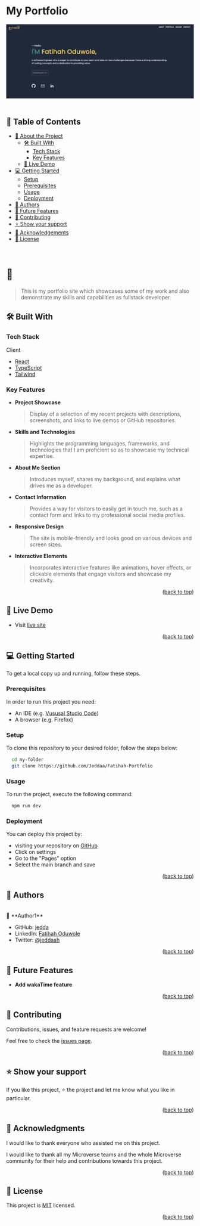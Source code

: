 <a name="readme-top"></a>

  <h1><b>My Portfolio</b></h1>

<img src="public/portfolio.png" /><br/><br/>

## 📗 Table of Contents

- [📖 About the Project](#about-project)
  - [🛠 Built With](#built-with)
    - [Tech Stack](#tech-stack)
    - [Key Features](#key-features)
  - [🚀 Live Demo](#live-demo)
- [💻 Getting Started](#getting-started)
  - [Setup](#setup)
  - [Prerequisites](#prerequisites)
  - [Usage](#usage)
  - [Deployment](#triangular_flag_on_post-deployment)
- [👥 Authors](#authors)
- [🔭 Future Features](#future-features)
- [🤝 Contributing](#contributing)
- [⭐️ Show your support](#support)
- [🙏 Acknowledgements](#acknowledgements)
- [📝 License](#license)

<br/>

# 📖 <a name="about-project"></a>

> This is my portfolio site which showcases some of my work and also demonstrate my skills and capabilities as fullstack developer.

<!--
Whatch [this video](https://www.loom.com/share/d3922c70b2b744d59e6b68b58ea0d1dd) to learn more. -->

## 🛠 Built With <a name="built-with"></a>

### Tech Stack <a name="tech-stack"></a>

<summary>Client</summary>
<ul>
  <li><a href="https://react.dev/">React</a></li>
  <li><a href="https://www.npmjs.com/package/typescript">TypeScript</a></li>
  <li><a href="https://tailwindcss.com/">Tailwind</a></li>
</ul>

### Key Features <a name="key-features"></a>

- **Project Showcase**
  > Display of a selection of my recent projects with descriptions, screenshots, and links to live demos or GitHub repositories.
- **Skills and Technologies**
  > Highlights the programming languages, frameworks, and technologies that I am proficient so as to showcase my technical expertise.
- **About Me Section**
  > Introduces myself, shares my background, and explains what drives me as a developer.
- **Contact Information**
  > Provides a way for visitors to easily get in touch me, such as a contact form and links to my professional social media profiles.
- **Responsive Design**
  > The site is mobile-friendly and looks good on various devices and screen sizes.
- **Interactive Elements**
  > Incorporates interactive features like animations, hover effects, or clickable elements that engage visitors and showcase my creativity.

<p align="right">(<a href="#readme-top">back to top</a>)</p>

## 🚀 Live Demo <a name="live-demo"></a>

- Visit [live site](https://fatihah-oduwole.onrender.com/)

<p align="right">(<a href="#readme-top">back to top</a>)</p>

## 💻 Getting Started <a name="getting-started"></a>

To get a local copy up and running, follow these steps.

### Prerequisites

In order to run this project you need:

- An IDE (e.g. [Vususal Studio Code](https://code.visualstudio.com/download))
- A browser (e.g. Firefox)

### Setup

To clone this repository to your desired folder, follow the steps below:

```sh
  cd my-folder
  git clone https://github.com/Jeddaa/Fatihah-Portfolio
```

### Usage

To run the project, execute the following command:

```bash
  npm run dev
```

### Deployment

You can deploy this project by:

- visiting your repository on [GitHub](https://github.com)
- Click on settings
- Go to the "Pages" option
- Select the main branch and save

<p align="right">(<a href="#readme-top">back to top</a>)</p>

## 👥 Authors <a name="authors"></a>

<br />
👤 **Author1**

- GitHub: [jedda](https://github.com/jeddaa)
- LinkedIn: [Fatihah Oduwole](https://linkedin.com/in/fatihahoduwole)
- Twitter: [@jeddaah](https://twitter.com/_jeddaah)

<p align="right">(<a href="#readme-top">back to top</a>)</p>

## 🔭 Future Features <a name="future-features"></a>

- **Add wakaTime feature**

<p align="right">(<a href="#readme-top">back to top</a>)</p>

## 🤝 Contributing <a name="contributing"></a>

Contributions, issues, and feature requests are welcome!

Feel free to check the [issues page](https://github.com/Jeddaa/Fatihah-Portfolio/issues).

<p align="right">(<a href="#readme-top">back to top</a>)</p>

## ⭐️ Show your support <a name="support"></a>

If you like this project, ⭐️ the project and let me know what you like in particular.

<p align="right">(<a href="#readme-top">back to top</a>)</p>

## 🙏 Acknowledgments <a name="acknowledgements"></a>

I would like to thank everyone who assisted me on this project.

I would like to thank all my Microverse teams and the whole Microverse community for their help and contributions towards this project.

<p align="right">(<a href="#readme-top">back to top</a>)</p>

## 📝 License <a name="license"></a>

This project is [MIT](./LICENSE) licensed.

<p align="right">(<a href="#readme-top">back to top</a>)</p>
